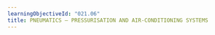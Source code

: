 ```yaml
---
learningObjectiveId: "021.06"
title: PNEUMATICS — PRESSURISATION AND AIR-CONDITIONING SYSTEMS
---
```

